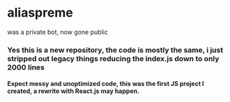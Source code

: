 # aliaspreme
was a private bot, now gone public
### Yes this is a new repository, the code is mostly the same, i just stripped out legacy things reducing the index.js down to only 2000 lines
#### Expect messy and unoptimized code, this was the first JS project I created, a rewrite with React.js may happen.
